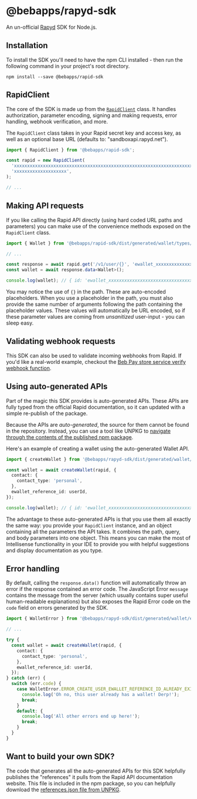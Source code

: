 # @bebapps/rapyd-sdk

An un-official [Rapyd](https://rapyd.net) SDK for Node.js.

## Installation

To install the SDK you'll need to have the npm CLI installed - then run the following command in your project's root directory.

```
npm install --save @bebapps/rapid-sdk
```

## RapidClient

The core of the SDK is made up from the [`RapidClient`](./src/core/RapydClient.ts) class. It handles authorization, parameter encoding, signing and making requests, error handling, webhook verification, and more.

The `RapidClient` class takes in your Rapid secret key and access key, as well as an optional base URL (defaults to: "sandboxapi.rapyd.net").

```ts
import { RapidClient } from '@bebapps/rapid-sdk';

const rapid = new RapidClient(
  'xxxxxxxxxxxxxxxxxxxxxxxxxxxxxxxxxxxxxxxxxxxxxxxxxxxxxxxxxxxxxxxxxxxxxxxxxxxxxxxx',
  'xxxxxxxxxxxxxxxxxxxx',
);

// ...
```

## Making API requests

If you like calling the Rapid API directly (using hard coded URL paths and parameters) you can make use of the convenience methods exposed on the `RapidClient` class.

```ts
import { Wallet } from '@bebapps/rapid-sdk/dist/generated/wallet/types/Wallet';

// ...

const response = await rapid.get('/v1/user/{}', 'ewallet_xxxxxxxxxxxxxxxxxxxxxxxxxxxxxxxx');
const wallet = await response.data<Wallet>();

console.log(wallet); // { id: 'ewallet_xxxxxxxxxxxxxxxxxxxxxxxxxxxxxxxx', type: 'person', status: 'ACT', [...] }
```

You may notice the use of `{}` in the path. These are auto-encoded placeholders. When you use a placeholder in the path, you must also provide the same number of arguments following the path containing the placeholder values. These values will automatically be URL encoded, so if these parameter values are coming from _unsanitized_ user-input - you can sleep easy.

## Validating webhook requests

This SDK can also be used to validate incoming webhooks from Rapid. If you'd like a real-world example, checkout the [Beb Pay store service verify webhook function](https://github.com/bebapps/beb-pay-function-apps/blob/master/stores/core/rapyd/verifyWebhook.ts).

## Using auto-generated APIs

Part of the magic this SDK provides is auto-generated APIs. These APIs are fully typed from the official Rapid documentation, so it can updated with a simple re-publish of the package.

Because the APIs are _auto-generated_, the source for them cannot be found in the repository. Instead, you can use a tool like UNPKG to [navigate through the contents of the published npm package](https://unpkg.com/browse/@bebapps/rapyd-sdk/src/generated/).

Here's an example of creating a wallet using the auto-generated Wallet API.

```ts
import { createWallet } from '@bebapps/rapyd-sdk/dist/generated/wallet/apis/Wallet';

const wallet = await createWallet(rapid, {
  contact: {
    contact_type: 'personal',
  },
  ewallet_reference_id: userId,
});

console.log(wallet); // { id: 'ewallet_xxxxxxxxxxxxxxxxxxxxxxxxxxxxxxxx', type: 'person', status: 'ACT', [...] }
```

The advantage to these auto-generated APIs is that you use them all exactly the same way: you provide your `RapidClient` instance, and an object containing all the parameters the API takes. It combines the path, query, and body parameters into one object. This means you can make the most of Intellisense functionality in your IDE to provide you with helpful suggestions and display documentation as you type.

## Error handling

By default, calling the `response.data()` function will automatically throw an error if the response contained an error code. The JavaScript Error `message` contains the message from the server (which usually contains super useful human-readable explanations) but also exposes the Rapid Error code on the `code` field on errors generated by the SDK.

```ts
import { WalletError } from '@bebapps/rapyd-sdk/dist/generated/wallet/enums/WalletError';

// ...

try {
  const wallet = await createWallet(rapid, {
    contact: {
      contact_type: 'personal',
    },
    ewallet_reference_id: userId,
  });
} catch (err) {
  switch (err.code) {
    case WalletError.ERROR_CREATE_USER_EWALLET_REFERENCE_ID_ALREADY_EXISTS: {
      console.log('Oh no, this user already has a wallet! Derp!');
      break;
    }
    default: {
      console.log('All other errors end up here!');
      break;
    }
  }
}
```

## Want to build your own SDK?

The code that generates all the auto-generated APIs for this SDK helpfully publishes the "references" it pulls from the Rapid API documentation website. This file is included in the npm package, so you can helpfully download the [references.json file from UNPKG](https://unpkg.com/@bebapps/rapyd-sdk/scripts/references.json).
